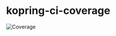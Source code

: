 # kopring-ci-coverage
![Coverage](https://img.shields.io/endpoint?url=https://raw.githubusercontent.com/wjdqhry/kopring-ci-coverage/master/.github/badges/jacoco.json)

